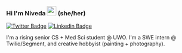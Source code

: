 ### Hi I'm Niveda <img src="https://media.giphy.com/media/hvRJCLFzcasrR4ia7z/giphy.gif" width="25px"> (she/her)

[![Twitter Badge](https://img.shields.io/badge/-@NivedaBala-1ca0f1?style=flat-square&labelColor=1ca0f1&logo=twitter&logoColor=white&link=https://twitter.com/jonathangin52)](https://twitter.com/nivedabala) [![Linkedin Badge](https://img.shields.io/badge/-nivedab-blue?style=flat-square&logo=Linkedin&logoColor=white&link=https://www.linkedin.com/in/nivedab/)](https://www.linkedin.com/in/nivedab/)

I'm a rising senior CS + Med Sci student @ UWO. I'm a SWE intern @ Twilio/Segment, and creative hobbyist (painting + photography).
